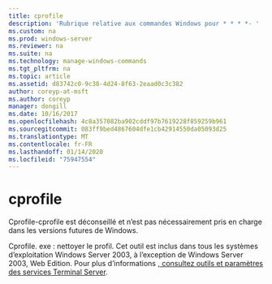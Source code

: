 ```yaml
---
title: cprofile
description: 'Rubrique relative aux commandes Windows pour * * * *- '
ms.custom: na
ms.prod: windows-server
ms.reviewer: na
ms.suite: na
ms.technology: manage-windows-commands
ms.tgt_pltfrm: na
ms.topic: article
ms.assetid: d83742c0-9c38-4d24-8f63-2eaad0c3c382
author: coreyp-at-msft
ms.author: coreyp
manager: dongill
ms.date: 10/16/2017
ms.openlocfilehash: 4c8a357082ba902cddf97b7619228f859259b961
ms.sourcegitcommit: 083ff9bed4867604dfe1cb42914550da05093d25
ms.translationtype: MT
ms.contentlocale: fr-FR
ms.lasthandoff: 01/14/2020
ms.locfileid: "75947554"
---
```

# <a name="cprofile"></a>cprofile



Cprofile-cprofile est déconseillé et n’est pas nécessairement pris en charge dans les versions futures de Windows.

Cprofile. exe : nettoyer le profil. Cet outil est inclus dans tous les systèmes d’exploitation Windows Server 2003, à l’exception de Windows Server 2003, Web Edition. Pour plus d’informations [, consultez outils et paramètres des services Terminal Server](https://technet.microsoft.com/library/cc776289(v=ws.10).aspx).
